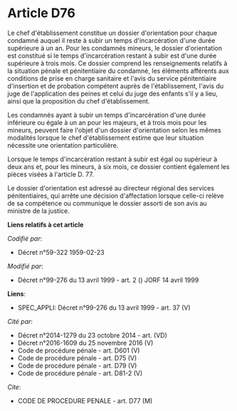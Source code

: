 # Article D76

Le chef d'établissement constitue un dossier d'orientation pour chaque condamné auquel il reste à subir un temps
d'incarcération d'une durée supérieure à un an. Pour les condamnés mineurs, le dossier d'orientation est constitué si le
temps d'incarcération restant à subir est d'une durée supérieure à trois mois. Ce dossier comprend les renseignements
relatifs à la situation pénale et pénitentiaire du condamné, les éléments afférents aux conditions de prise en charge
sanitaire et l'avis du service pénitentiaire d'insertion et de probation compétent auprès de l'établissement, l'avis du juge
de l'application des peines et celui du juge des enfants s'il y a lieu, ainsi que la proposition du chef d'établissement.

Les condamnés ayant à subir un temps d'incarcération d'une durée inférieure ou égale à un an pour les majeurs, et à trois
mois pour les mineurs, peuvent faire l'objet d'un dossier d'orientation selon les mêmes modalités lorsque le chef
d'établissement estime que leur situation nécessite une orientation particulière.

Lorsque le temps d'incarcération restant à subir est égal ou supérieur à deux ans et, pour les mineurs, à six mois, ce
dossier contient également les pièces visées à l'article D. 77.

Le dossier d'orientation est adressé au directeur régional des services pénitentiaires, qui arrête une décision d'affectation
lorsque celle-ci relève de sa compétence ou communique le dossier assorti de son avis au ministre de la justice.

**Liens relatifs à cet article**

_Codifié par_:

  - Décret n°59-322 1959-02-23

_Modifié par_:

  - Décret n°99-276 du 13 avril 1999 - art. 2 () JORF 14 avril 1999

**Liens**:

  - SPEC_APPLI: Décret n°99-276 du 13 avril 1999 - art. 37 (V)

_Cité par_:

  - Décret n°2014-1279 du 23 octobre 2014 - art. (VD)
  - Décret n°2016-1609 du 25 novembre 2016 (V)
  - Code de procédure pénale - art. D601 (V)
  - Code de procédure pénale - art. D75 (V)
  - Code de procédure pénale - art. D79 (V)
  - Code de procédure pénale - art. D81-2 (V)

_Cite_:

  - CODE DE PROCEDURE PENALE - art. D77 (M)
